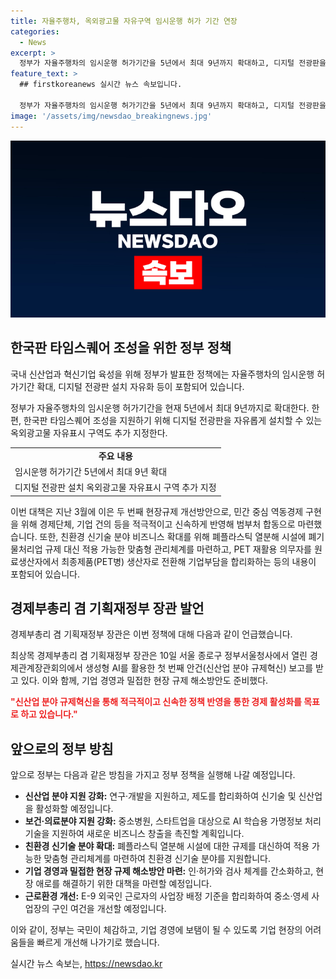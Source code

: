 ```yaml
---
title: 자율주행차, 옥외광고물 자유구역 임시운행 허가 기간 연장
categories:
  - News
excerpt: >
  정부가 자율주행차의 임시운행 허가기간을 5년에서 최대 9년까지 확대하고, 디지털 전광판을 자유롭게 설치할 수 있는 옥외광고물 자유표시 구역을 추가 지정한다. 또한, 생성형 AI를 활용한 신산업 분야 규제혁신을 발표하며, 새로운 비즈니스 창출을 위한 지원책도 마련했다. 이를 통해 기업과 경제적 역동성을 촉진하고, 친환경 신기술 분야 비즈니스 확대에도 힘쓸 예정이다. 한편, 중소사업장의 구인 여건을 개선하고, ICT 스타트업의 R&D 참여 문턱을 낮출 예정이다.
feature_text: >
  ## firstkoreanews 실시간 뉴스 속보입니다.

  정부가 자율주행차의 임시운행 허가기간을 5년에서 최대 9년까지 확대하고, 디지털 전광판을 자유롭게 설치할 수 있는 옥외광고물 자유표시 구역을 추가 지정한다. 또한, 생성형 AI를 활용한 신산업 분야 규제혁신을 발표하며, 새로운 비즈니스 창출을 위한 지원책도 마련했다. 이를 통해 기업과 경제적 역동성을 촉진하고, 친환경 신기술 분야 비즈니스 확대에도 힘쓸 예정이다. 한편, 중소사업장의 구인 여건을 개선하고, ICT 스타트업의 R&D 참여 문턱을 낮출 예정이다.
image: '/assets/img/newsdao_breakingnews.jpg'
---
```


<p><img src="/assets/img/newsdao_breakingnews.jpg" alt="firstkoreanews 속보" /></p>

<h2 data-ke-size="size26">한국판 타임스퀘어 조성을 위한 정부 정책</h2>

<p>국내 신산업과 혁신기업 육성을 위해 정부가 발표한 정책에는 자율주행차의 임시운행 허가기간 확대, 디지털 전광판 설치 자유화 등이 포함되어 있습니다.</p>

<p data-ke-size="size16">정부가 자율주행차의 임시운행 허가기간을 현재 5년에서 최대 9년까지로 확대한다. 한편, 한국판 타임스퀘어 조성을 지원하기 위해 디지털 전광판을 자유롭게 설치할 수 있는 옥외광고물 자유표시 구역도 추가 지정한다.</p>

<table>
  <tr>
    <td style="text-align: center; height: 17px;"><b>주요 내용</b></td>
  </tr>
  <tr>
    <td style="text-align: left; height: 17px;">임시운행 허가기간 5년에서 최대 9년 확대</td>
  </tr>
  <tr>
    <td style="text-align: left; height: 17px;">디지털 전광판 설치 옥외광고물 자유표시 구역 추가 지정</td>
  </tr>
</table>

<p data-ke-size="size16">이번 대책은 지난 3월에 이은 두 번째 현장규제 개선방안으로, 민간 중심 역동경제 구현을 위해 경제단체, 기업 건의 등을 적극적이고 신속하게 반영해 범부처 합동으로 마련했습니다. 또한, 친환경 신기술 분야 비즈니스 확대를 위해 폐플라스틱 열분해 시설에 폐기물처리업 규제 대신 적용 가능한 맞춤형 관리체계를 마련하고, PET 재활용 의무자를 원료생산자에서 최종제품(PET병) 생산자로 전환해 기업부담을 합리화하는 등의 내용이 포함되어 있습니다.</p>

<h2 data-ke-size="size26">경제부총리 겸 기획재정부 장관 발언</h2>

<p>경제부총리 겸 기획재정부 장관은 이번 정책에 대해 다음과 같이 언급했습니다.</p>

<p data-ke-size="size16">최상목 경제부총리 겸 기획재정부 장관은 10일 서울 종로구 정부서울청사에서 열린 경제관계장관회의에서 생성형 AI를 활용한 첫 번째 안건(신산업 분야 규제혁신) 보고를 받고 있다. 이와 함께, 기업 경영과 밀접한 현장 규제 해소방안도 준비했다.</p>

<p><b><span style="color: #ee2323;">"신산업 분야 규제혁신을 통해 적극적이고 신속한 정책 반영을 통한 경제 활성화를 목표로 하고 있습니다."</span></b></p>

<h2 data-ke-size="size26">앞으로의 정부 방침</h2>

<p>앞으로 정부는 다음과 같은 방침을 가지고 정부 정책을 실행해 나갈 예정입니다.</p>

<ul>
  <li><b>신산업 분야 지원 강화:</b> 연구·개발을 지원하고, 제도를 합리화하여 신기술 및 신산업을 활성화할 예정입니다.</li>
  <li><b>보건·의료분야 지원 강화:</b> 중소병원, 스타트업을 대상으로 AI 학습용 가명정보 처리기술을 지원하여 새로운 비즈니스 창출을 촉진할 계획입니다.</li>
  <li><b>친환경 신기술 분야 확대:</b> 폐플라스틱 열분해 시설에 대한 규제를 대신하여 적용 가능한 맞춤형 관리체계를 마련하여 친환경 신기술 분야를 지원합니다.</li>
  <li><b>기업 경영과 밀접한 현장 규제 해소방안 마련:</b> 인·허가와 검사 체계를 간소화하고, 현장 애로를 해결하기 위한 대책을 마련할 예정입니다.</li>
  <li><b>근로환경 개선:</b> E-9 외국인 근로자의 사업장 배정 기준을 합리화하여 중소·영세 사업장의 구인 여건을 개선할 예정입니다.</li>
</ul>

<p data-ke-size="size16">이와 같이, 정부는 국민이 체감하고, 기업 경영에 보탬이 될 수 있도록 기업 현장의 어려움들을 빠르게 개선해 나가기로 했습니다.</p>
실시간 뉴스 속보는, <a href="https://newsdao.kr" rel="dofollow">https://newsdao.kr</a>


